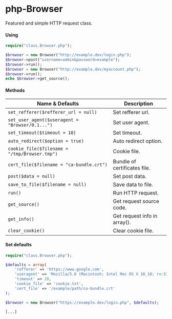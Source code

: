 php-Browser
=============

Featured and simple HTTP request class.

#### Using

```php
require("class.Browser.php");

$browser = new Browser("http://example.dev/login.php");
$browser->post("username=admin&password=example");
$browser->run();
$browser = new Browser("http://example.dev/myaccount.php");
$browser->run();
echo $browser->get_source();
```

#### Methods

| Name & Defaults | Description | 
| ----------- | ----------- |
| `set_refferer($refferer_url = null)` | Set refferer url. |
| `set_user_agent($useragent = "Browser/0.1...")` | Set user agent. |
| `set_timeout($timeout = 10)` | Set timeout. |
| `auto_redirect($option = true)` | Auto redirect option. |
| `cookie_file($filename = "/tmp/Browser.tmp")` | Cookie file. |
| `cert_file($filename = "ca-bundle.crt")` | Bundle of certificates file. |
| `post($data = null)` | Set post data. |
| `save_to_file($filename = null)` | Save data to file. |
| `run()` | Run HTTP request. |
| `get_source()` | Get request source code. |
| `get_info()` | Get request info in array(). |
| `clear_cookie()` | Clear cookie file. |

#### Set defaults

```php
require("class.Browser.php");

$defaults = array(
    'refferer' => 'https://www.google.com', 
    'useragent' => 'Mozilla/5.0 (Macintosh; Intel Mac OS X 10_10; rv:33.0) Gecko/20100101 Firefox/33.0',
    'timeout' => 20, 
    'cookie_file' => 'cookie.txt',
    'cert_file' => '/example/path/ca-bundle.crt'
);

$browser = new Browser("https://example.dev/login.php", $defaults);

[...]
```

